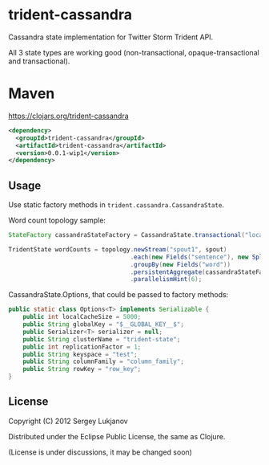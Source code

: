 # trident-cassandra

Cassandra state implementation for Twitter Storm Trident API.

All 3 state types are working good (non-transactional, opaque-transactional and transactional).

# Maven

https://clojars.org/trident-cassandra

```xml
<dependency>
  <groupId>trident-cassandra</groupId>
  <artifactId>trident-cassandra</artifactId>
  <version>0.0.1-wip1</version>
</dependency>
```

## Usage

Use static factory methods in `trident.cassandra.CassandraState`.

Word count topology sample:

```java
StateFactory cassandraStateFactory = CassandraState.transactional("localhost");

TridentState wordCounts = topology.newStream("spout1", spout)
                                  .each(new Fields("sentence"), new Split(), new Fields("word"))
                                  .groupBy(new Fields("word"))
                                  .persistentAggregate(cassandraStateFactory, new Count(), new Fields("count"))
                                  .parallelismHint(6);
```

CassandraState.Options, that could be passed to factory methods:

```java
public static class Options<T> implements Serializable {
    public int localCacheSize = 5000;
    public String globalKey = "$__GLOBAL_KEY__$";
    public Serializer<T> serializer = null;
    public String clusterName = "trident-state";
    public int replicationFactor = 1;
    public String keyspace = "test";
    public String columnFamily = "column_family";
    public String rowKey = "row_key";
}
```

## License

Copyright (C) 2012 Sergey Lukjanov

Distributed under the Eclipse Public License, the same as Clojure.

(License is under discussions, it may be changed soon)
